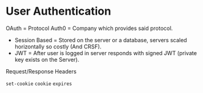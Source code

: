 # User Authentication

OAuth = Protocol
Auth0 = Company which provides said protocol.

* Session Based = Stored on the server or a database, servers scaled horizontally so costly (And CRSF).
* JWT = After user is logged in server responds with signed JWT (private key exists on the Server).

Request/Response Headers

`set-cookie`
`cookie`
`expires`
